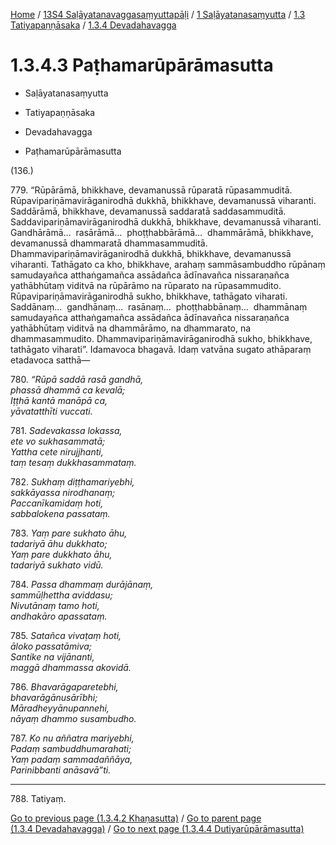 
[Home](/) / [13S4 Saḷāyatanavaggasaṃyuttapāḷi](../../...md) / [1 Saḷāyatanasaṃyutta](../...md) / [1.3 Tatiyapaṇṇāsaka](...md) / [1.3.4 Devadahavagga](../13S4/1/1.3/1.3.4.md)

# 1.3.4.3 Paṭhamarūpārāmasutta

* Saḷāyatanasaṃyutta

* Tatiyapaṇṇāsaka

* Devadahavagga

* Paṭhamarūpārāmasutta

(136.)

779\. “Rūpārāmā, bhikkhave, devamanussā rūparatā rūpasammuditā. Rūpavipariṇāmavirāganirodhā dukkhā, bhikkhave, devamanussā viharanti. Saddārāmā, bhikkhave, devamanussā saddaratā saddasammuditā. Saddavipariṇāmavirāganirodhā dukkhā, bhikkhave, devamanussā viharanti. Gandhārāmā…  rasārāmā…  phoṭṭhabbārāmā…  dhammārāmā, bhikkhave, devamanussā dhammaratā dhammasammuditā. Dhammavipariṇāmavirāganirodhā dukkhā, bhikkhave, devamanussā viharanti. Tathāgato ca kho, bhikkhave, arahaṃ sammāsambuddho rūpānaṃ samudayañca atthaṅgamañca assādañca ādīnavañca nissaraṇañca yathābhūtaṃ viditvā na rūpārāmo na rūparato na rūpasammudito. Rūpavipariṇāmavirāganirodhā sukho, bhikkhave, tathāgato viharati. Saddānaṃ…  gandhānaṃ…  rasānaṃ…  phoṭṭhabbānaṃ…  dhammānaṃ samudayañca atthaṅgamañca assādañca ādīnavañca nissaraṇañca yathābhūtaṃ viditvā na dhammārāmo, na dhammarato, na dhammasammudito. Dhammavipariṇāmavirāganirodhā sukho, bhikkhave, tathāgato viharati”. Idamavoca bhagavā. Idaṃ vatvāna sugato athāparaṃ etadavoca satthā—

780\. _“Rūpā saddā rasā gandhā,_  
_phassā dhammā ca kevalā;_  
_Iṭṭhā kantā manāpā ca,_  
_yāvatatthīti vuccati._  


781\. _Sadevakassa lokassa,_  
_ete vo sukhasammatā;_  
_Yattha cete nirujjhanti,_  
_taṃ tesaṃ dukkhasammataṃ._  


782\. _Sukhaṃ diṭṭhamariyebhi,_  
_sakkāyassa nirodhanaṃ;_  
_Paccanīkamidaṃ hoti,_  
_sabbalokena passataṃ._  


783\. _Yaṃ pare sukhato āhu,_  
_tadariyā āhu dukkhato;_  
_Yaṃ pare dukkhato āhu,_  
_tadariyā sukhato vidū._  


784\. _Passa dhammaṃ durājānaṃ,_  
_sammūḷhettha aviddasu;_  
_Nivutānaṃ tamo hoti,_  
_andhakāro apassataṃ._  


785\. _Satañca vivaṭaṃ hoti,_  
_āloko passatāmiva;_  
_Santike na vijānanti,_  
_maggā dhammassa akovidā._  


786\. _Bhavarāgaparetebhi,_  
_bhavarāgānusārībhi;_  
_Māradheyyānupannehi,_  
_nāyaṃ dhammo susambudho._  


787\. _Ko nu aññatra mariyebhi,_  
_Padaṃ sambuddhumarahati;_  
_Yaṃ padaṃ sammadaññāya,_  
_Parinibbanti anāsavā”ti._  


---

788\. Tatiyaṃ.



[Go to previous page (1.3.4.2 Khaṇasutta)](1.3.4.2.md) / [Go to parent page (1.3.4 Devadahavagga)](../13S4/1/1.3/1.3.4.md) / [Go to next page (1.3.4.4 Dutiyarūpārāmasutta)](1.3.4.4.md)


